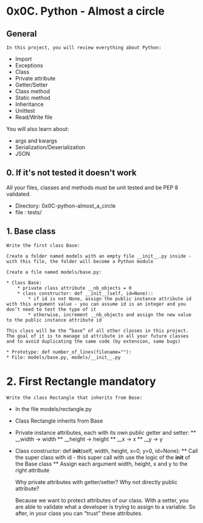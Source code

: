 # 0x0C. Python - Almost a circle

## General
    In this project, you will review everything about Python:

* Import
* Exceptions
* Class
* Private attribute
* Getter/Setter
* Class method
* Static method
* Inheritance
* Unittest
* Read/Write file

You will also learn about:
* args and kwargs
* Serialization/Deserialization
* JSON

## 0. If it's not tested it doesn't work
All your files, classes and methods must be unit tested and be PEP 8 validated.

* Directory: 0x0C-python-almost_a_circle    
* file : tests/

## 1. Base class
    Write the first class Base:

    Create a folder named models with an empty file __init__.py inside - with this file, the folder will become a Python module

    Create a file named models/base.py:

    * Class Base:
        * private class attribute __nb_objects = 0
        * class constructor: def __init__(self, id=None)::
            * if id is not None, assign the public instance attribute id with this argument value - you can assume id is an integer and you don’t need to test the type of it
            * otherwise, increment __nb_objects and assign the new value to the public instance attribute id

    This class will be the “base” of all other classes in this project. The goal of it is to manage id attribute in all your future classes and to avoid duplicating the same code (by extension, same bugs)
    
    * Prototype: def number_of_lines(filename=""):
    * File: models/base.py, models/__init__.py

# 2. First Rectangle mandatory
    Write the class Rectangle that inherits from Base:

* In the file models/rectangle.py
* Class Rectangle inherits from Base
* Private instance attributes, each with its own public getter and setter:
    ** __width -> width
    ** __height -> height
    ** __x -> x
    ** __y -> y
* Class constructor: def __init__(self, width, height, x=0, y=0, id=None):
    ** Call the super class with id - this super call with use the logic of the __init__ of the Base class
    ** Assign each argument width, height, x and y to the right attribute

    Why private attributes with getter/setter? Why not directly public attribute?

    Because we want to protect attributes of our class. With a setter, you are able to validate what a developer is trying to assign to a variable. So after, in your class you can “trust” these attributes.